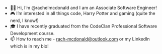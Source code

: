 - 👋🏻 Hi, I’m @rachelmcdonald and I am an Associate Software Engineer!
- 🎮 I’m interested in all things code, Harry Potter and gaming (quite the nerd, I know!)
- 🎓 I have recently graduated from the CodeClan Professional Software Development course.
- 📫 How to reach me - rach-mcdonald@outlook.com or my LinkedIn which is in my bio!
